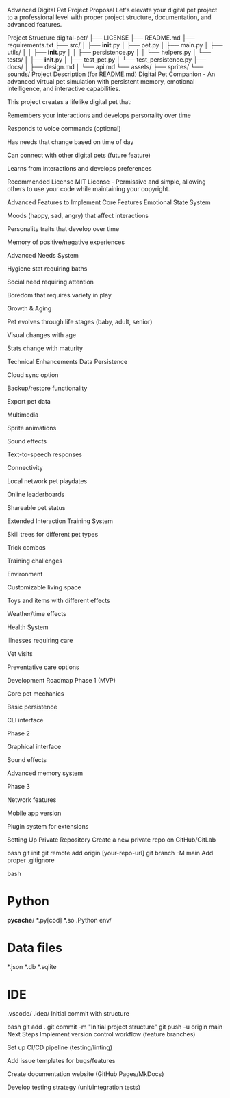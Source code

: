 Advanced Digital Pet Project Proposal
Let's elevate your digital pet project to a professional level with proper project structure, documentation, and advanced features.

Project Structure
digital-pet/
├── LICENSE
├── README.md
├── requirements.txt
├── src/
│   ├── __init__.py
│   ├── pet.py
│   ├── main.py
│   ├── utils/
│   │   ├── __init__.py
│   │   ├── persistence.py
│   │   └── helpers.py
│   └── tests/
│       ├── __init__.py
│       ├── test_pet.py
│       └── test_persistence.py
├── docs/
│   ├── design.md
│   └── api.md
└── assets/
    ├── sprites/
    └── sounds/
Project Description (for README.md)
Digital Pet Companion - An advanced virtual pet simulation with persistent memory, emotional intelligence, and interactive capabilities.

This project creates a lifelike digital pet that:

Remembers your interactions and develops personality over time

Responds to voice commands (optional)

Has needs that change based on time of day

Can connect with other digital pets (future feature)

Learns from interactions and develops preferences

Recommended License
MIT License - Permissive and simple, allowing others to use your code while maintaining your copyright.

Advanced Features to Implement
Core Features
Emotional State System

Moods (happy, sad, angry) that affect interactions

Personality traits that develop over time

Memory of positive/negative experiences

Advanced Needs System

Hygiene stat requiring baths

Social need requiring attention

Boredom that requires variety in play

Growth & Aging

Pet evolves through life stages (baby, adult, senior)

Visual changes with age

Stats change with maturity

Technical Enhancements
Data Persistence

Cloud sync option

Backup/restore functionality

Export pet data

Multimedia

Sprite animations

Sound effects

Text-to-speech responses

Connectivity

Local network pet playdates

Online leaderboards

Shareable pet status

Extended Interaction
Training System

Skill trees for different pet types

Trick combos

Training challenges

Environment

Customizable living space

Toys and items with different effects

Weather/time effects

Health System

Illnesses requiring care

Vet visits

Preventative care options

Development Roadmap
Phase 1 (MVP)

Core pet mechanics

Basic persistence

CLI interface

Phase 2

Graphical interface

Sound effects

Advanced memory system

Phase 3

Network features

Mobile app version

Plugin system for extensions

Setting Up Private Repository
Create a new private repo on GitHub/GitLab

bash
git init
git remote add origin [your-repo-url]
git branch -M main
Add proper .gitignore

bash
# Python
__pycache__/
*.py[cod]
*.so
.Python
env/

# Data files
*.json
*.db
*.sqlite

# IDE
.vscode/
.idea/
Initial commit with structure

bash
git add .
git commit -m "Initial project structure"
git push -u origin main
Next Steps
Implement version control workflow (feature branches)

Set up CI/CD pipeline (testing/linting)

Add issue templates for bugs/features

Create documentation website (GitHub Pages/MkDocs)

Develop testing strategy (unit/integration tests)
